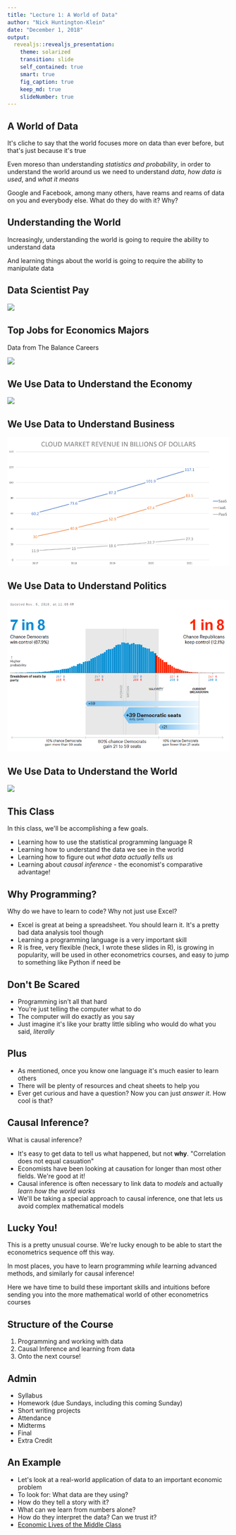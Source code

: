 ```yaml
---
title: "Lecture 1: A World of Data"
author: "Nick Huntington-Klein"
date: "December 1, 2018"
output:   
  revealjs::revealjs_presentation:
    theme: solarized
    transition: slide
    self_contained: true
    smart: true
    fig_caption: true
    keep_md: true
    slideNumber: true
---
```




## A World of Data

It's cliche to say that the world focuses more on data than ever before, but that's just because it's true

Even moreso than understanding *statistics and probability*, in order to understand the world around us we need to understand *data*, *how data is used*, and *what it means*

Google and Facebook, among many others, have reams and reams of data on you and everybody else. What do they do with it? Why?

## Understanding the World

Increasingly, understanding the world is going to require the ability to understand data

And learning things about the world is going to require the ability to manipulate data 

## Data Scientist Pay

![](Lecture_1_World_of_Data_files/figure-revealjs/unnamed-chunk-1-1.png)<!-- -->

## Top Jobs for Economics Majors

Data from The Balance Careers

![](Lecture_1_World_of_Data_files/figure-revealjs/unnamed-chunk-2-1.png)<!-- -->

## We Use Data to Understand the Economy

![](Lecture_1_World_of_Data_files/figure-revealjs/unnamed-chunk-3-1.png)<!-- -->

## We Use Data to Understand Business

![Data from SkyHighNetworks](Lecture_1-cloud-market-revenue.PNG)

## We Use Data to Understand Politics


![Data from FiveThirtyEight](Lecture_1_Politics_Example.PNG)

## We Use Data to Understand the World

![](Lecture_1_World_of_Data_files/figure-revealjs/unnamed-chunk-4-1.png)<!-- -->

## This Class

In this class, we'll be accomplishing a few goals.

- Learning how to use the statistical programming language R
- Learning how to understand the data we see in the world
- Learning how to figure out *what data actually tells us*
- Learning about *causal inference* - the economist's comparative advantage!

## Why Programming?

Why do we have to learn to code? Why not just use Excel?

- Excel is great at being a spreadsheet. You should learn it. It's a pretty bad data analysis tool though
- Learning a programming language is a very important skill
- R is free, very flexible (heck, I wrote these slides in R), is growing in popularity, will be used in other econometrics courses, and easy to jump to something like Python if need be

## Don't Be Scared

- Programming isn't all that hard
- You're just telling the computer what to do
- The computer will do exactly as you say
- Just imagine it's like your bratty little sibling who would do what you said, *literally*

## Plus

- As mentioned, once you know one language it's much easier to learn others
- There will be plenty of resources and cheat sheets to help you
- Ever get curious and have a question? Now you can just *answer it*. How cool is that?

## Causal Inference?

What is causal inference?

- It's easy to get data to tell us what happened, but not **why**. "Correlation does not equal casuation"
- Economists have been looking at causation for longer than most other fields. We're good at it!
- Causal inference is often necessary to link data to *models* and actually *learn how the world works*
- We'll be taking a special approach to causal inference, one that lets us avoid complex mathematical models

## Lucky You!

This is a pretty unusual course. We're lucky enough to be able to start the econometrics sequence off this way.

In most places, you have to learn programming *while* learning advanced methods, and similarly for causal inference!

Here we have time to build these important skills and intuitions before sending you into the more mathematical world of other econometrics courses

## Structure of the Course

1. Programming and working with data
2. Causal Inference and learning from data
3. Onto the next course!

## Admin

- Syllabus
- Homework (due Sundays, including this coming Sunday)
- Short writing projects
- Attendance
- Midterms
- Final
- Extra Credit

## An Example

- Let's look at a real-world application of data to an important economic problem
- To look for: What data are they using?
- How do they tell a story with it?
- What can we learn from numbers alone?
- How do they interpret the data? Can we trust it?
- [Economic Lives of the Middle Class](https://www.nytimes.com/2018/11/03/upshot/how-the-economic-lives-of-the-middle-class-have-changed-since-2016-by-the-numbers.html)

